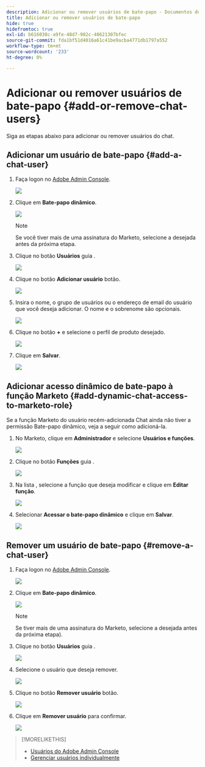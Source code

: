 ```yaml
---
description: Adicionar ou remover usuários de bate-papo - Documentos do Marketo - Documentação do produto
title: Adicionar ou remover usuários de bate-papo
hide: true
hidefromtoc: true
exl-id: b616030c-a9fe-48d7-902c-40621307bfec
source-git-commit: fda1bf51d4016a61c41be9acba4771db1797a552
workflow-type: tm+mt
source-wordcount: '233'
ht-degree: 0%

---
```


# Adicionar ou remover usuários de bate-papo {#add-or-remove-chat-users}

Siga as etapas abaixo para adicionar ou remover usuários do chat.

## Adicionar um usuário de bate-papo {#add-a-chat-user}

1. Faça logon no [Adobe Admin Console](https://adminconsole.adobe.com/).

   ![](assets/add-or-remove-chat-users-1.png)

1. Clique em **Bate-papo dinâmico**.

   ![](assets/add-or-remove-chat-users-2.png)

   >[!NOTE]
   >
   >Se você tiver mais de uma assinatura do Marketo, selecione a desejada antes da próxima etapa.

1. Clique no botão **Usuários** guia .

   ![](assets/add-or-remove-chat-users-3.png)

1. Clique no botão **Adicionar usuário** botão.

   ![](assets/add-or-remove-chat-users-4.png)

1. Insira o nome, o grupo de usuários ou o endereço de email do usuário que você deseja adicionar. O nome e o sobrenome são opcionais.

   ![](assets/add-or-remove-chat-users-5.png)

1. Clique no botão **+** e selecione o perfil de produto desejado.

   ![](assets/add-or-remove-chat-users-6.png)

1. Clique em **Salvar**.

   ![](assets/add-or-remove-chat-users-7.png)

## Adicionar acesso dinâmico de bate-papo à função Marketo {#add-dynamic-chat-access-to-marketo-role}

Se a função Marketo do usuário recém-adicionada Chat ainda não tiver a permissão Bate-papo dinâmico, veja a seguir como adicioná-la.

1. No Marketo, clique em **Administrador** e selecione **Usuários e funções**.

   ![](assets/add-or-remove-chat-users-8.png)

1. Clique no botão **Funções** guia .

   ![](assets/add-or-remove-chat-users-9.png)

1. Na lista , selecione a função que deseja modificar e clique em **Editar função**.

   ![](assets/add-or-remove-chat-users-10.png)

1. Selecionar **Acessar o bate-papo dinâmico** e clique em **Salvar**.

   ![](assets/add-or-remove-chat-users-11.png)

## Remover um usuário de bate-papo {#remove-a-chat-user}

1. Faça logon no [Adobe Admin Console](https://adminconsole.adobe.com/).

   ![](assets/add-or-remove-chat-users-12.png)

1. Clique em **Bate-papo dinâmico**.

   ![](assets/add-or-remove-chat-users-13.png)

   >[!NOTE]
   >
   >Se tiver mais de uma assinatura do Marketo, selecione a desejada antes da próxima etapa).

1. Clique no botão **Usuários** guia .

   ![](assets/add-or-remove-chat-users-14.png)

1. Selecione o usuário que deseja remover.

   ![](assets/add-or-remove-chat-users-15.png)

1. Clique no botão **Remover usuário** botão.

   ![](assets/add-or-remove-chat-users-16.png)

1. Clique em **Remover usuário** para confirmar.

   ![](assets/add-or-remove-chat-users-17.png)

>[!MORELIKETHIS]
>
>* [Usuários do Adobe Admin Console](https://helpx.adobe.com/enterprise/using/users.html)
>* [Gerenciar usuários individualmente](https://helpx.adobe.com/enterprise/using/manage-users-individually.html)

